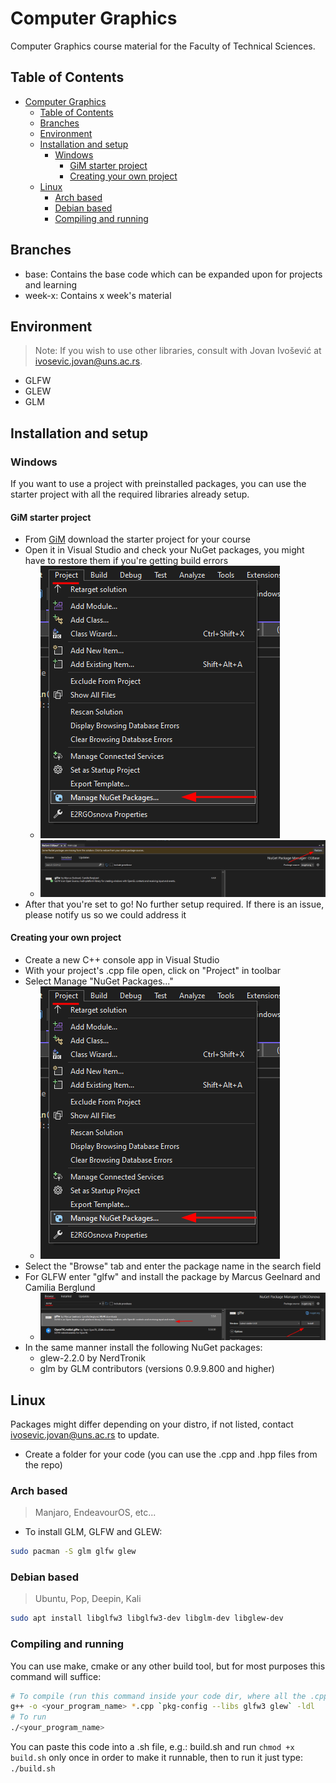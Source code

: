 # Computer Graphics
Computer Graphics course material for the Faculty of Technical Sciences.

## Table of Contents
- [Computer Graphics](#computer-graphics)
	- [Table of Contents](#table-of-contents)
	- [Branches](#branches)
	- [Environment](#environment)
	- [Installation and setup](#installation-and-setup)
		- [Windows](#windows)
			- [GiM starter project](#gim-starter-project)
			- [Creating your own project](#creating-your-own-project)
	- [Linux](#linux)
		- [Arch based](#arch-based)
		- [Debian based](#debian-based)
		- [Compiling and running](#compiling-and-running)

## Branches
- base: Contains the base code which can be expanded upon for projects and learning
- week-x: Contains x week's material

## Environment
> Note: If you wish to use other libraries, consult with Jovan Ivošević at ivosevic.jovan@uns.ac.rs.
- GLFW
- GLEW
- GLM

## Installation and setup
### Windows
If you want to use a project with preinstalled packages, you can use the starter project with  all the required libraries already setup.
#### GiM starter project
- From [GiM](http://gim.ftn.uns.ac.rs) download the starter project for your course
- Open it in Visual Studio and check your NuGet packages, you might have to restore them if you're getting build errors
	- ![NuGet](/img/nuget0.png)
	- ![NuGet Restore](/img/nuget_restore.png)
- After that you're set to go! No further setup required. If there is an issue, please notify us so we could address it
#### Creating your own project
- Create a new C++ console app in Visual Studio
- With your project's .cpp file open, click on "Project" in toolbar
- Select Manage "NuGet Packages..."
	- ![NuGet](/img/nuget0.png)
- Select the "Browse" tab and enter the package name in the search field
- For GLFW enter "glfw" and install the package by Marcus Geelnard and Camilia Berglund
	- ![NuGet](/img/nuget1.png)
- In the same manner install the following NuGet packages:
	- glew-2.2.0 by NerdTronik
	- glm by GLM contributors (versions 0.9.9.800 and higher)
## Linux
Packages might differ depending on your distro, if not listed, contact ivosevic.jovan@uns.ac.rs to update.
- Create a folder for your code (you can use the .cpp and .hpp files from the repo)
### Arch based
> Manjaro, EndeavourOS, etc...

- To install GLM, GLFW and GLEW:
```bash
sudo pacman -S glm glfw glew
```
### Debian based
> Ubuntu, Pop, Deepin, Kali

```bash
sudo apt install libglfw3 libglfw3-dev libglm-dev libglew-dev
```

### Compiling and running
You can use make, cmake or any other build tool, but for most purposes this command will suffice:
```bash
# To compile (run this command inside your code dir, where all the .cpp and .hpp files are). NOTE: pkg-config is surrounded by backticks `, not by quotes '
g++ -o <your_program_name> *.cpp `pkg-config --libs glfw3 glew` -ldl
# To run
./<your_program_name>
```
You can paste this code into a .sh file, e.g.: build.sh and run `chmod +x build.sh` only once in order to make it runnable, then to run it just type: `./build.sh` 